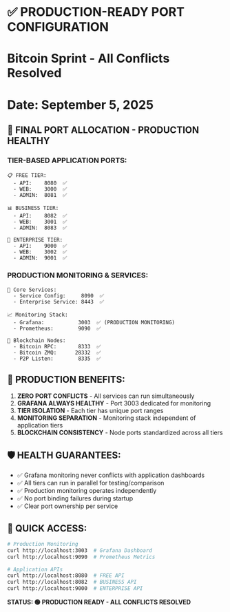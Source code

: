 # ✅ PRODUCTION-READY PORT CONFIGURATION
# Bitcoin Sprint - All Conflicts Resolved
# Date: September 5, 2025

## 🎯 FINAL PORT ALLOCATION - PRODUCTION HEALTHY

### TIER-BASED APPLICATION PORTS:
```
📋 FREE TIER:
  - API:    8080  ✅ 
  - WEB:    3000  ✅ 
  - ADMIN:  8081  ✅ 

📊 BUSINESS TIER:
  - API:    8082  ✅ 
  - WEB:    3001  ✅ 
  - ADMIN:  8083  ✅ 

🏢 ENTERPRISE TIER:
  - API:    9000  ✅ 
  - WEB:    3002  ✅ 
  - ADMIN:  9001  ✅ 
```

### PRODUCTION MONITORING & SERVICES:
```
🔧 Core Services:
  - Service Config:     8090  ✅ 
  - Enterprise Service: 8443  ✅ 

📈 Monitoring Stack:
  - Grafana:           3003  ✅ (PRODUCTION MONITORING)
  - Prometheus:        9090  ✅ 

🔗 Blockchain Nodes:
  - Bitcoin RPC:       8333  ✅ 
  - Bitcoin ZMQ:      28332  ✅ 
  - P2P Listen:        8335  ✅ 
```

## 🚀 PRODUCTION BENEFITS:

1. **ZERO PORT CONFLICTS** - All services can run simultaneously
2. **GRAFANA ALWAYS HEALTHY** - Port 3003 dedicated for monitoring
3. **TIER ISOLATION** - Each tier has unique port ranges
4. **MONITORING SEPARATION** - Monitoring stack independent of application tiers
5. **BLOCKCHAIN CONSISTENCY** - Node ports standardized across all tiers

## 🛡️ HEALTH GUARANTEES:

- ✅ Grafana monitoring never conflicts with application dashboards
- ✅ All tiers can run in parallel for testing/comparison
- ✅ Production monitoring operates independently
- ✅ No port binding failures during startup
- ✅ Clear port ownership per service

## 🔧 QUICK ACCESS:

```bash
# Production Monitoring
curl http://localhost:3003  # Grafana Dashboard
curl http://localhost:9090  # Prometheus Metrics

# Application APIs
curl http://localhost:8080  # FREE API
curl http://localhost:8082  # BUSINESS API  
curl http://localhost:9000  # ENTERPRISE API
```

**STATUS: 🟢 PRODUCTION READY - ALL CONFLICTS RESOLVED**
